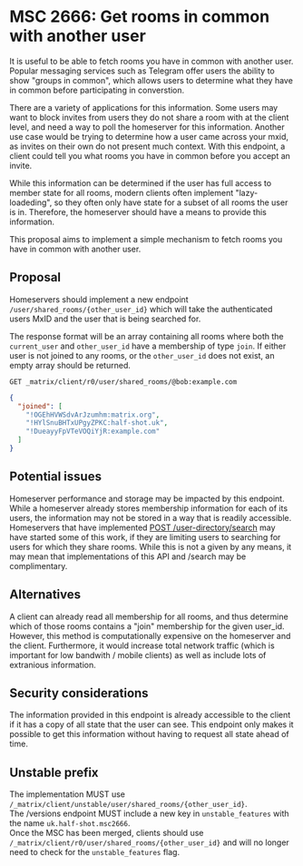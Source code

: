 # MSC 2666: Get rooms in common with another user

It is useful to be able to fetch rooms you have in common with another user. Popular messaging services
such as Telegram offer users the ability to show "groups in common", which allows users to determine
what they have in common before participating in converstion.

There are a variety of applications for this information. Some users may want to block invites from
users they do not share a room with at the client level, and need a way to poll the homeserver for
this information. Another use case would be trying to determine how a user came across your mxid, as
invites on their own do not present much context. With this endpoint, a client could tell you what
rooms you have in common before you accept an invite.

While this information can be determined if the user has full access to member state for all rooms,
modern clients often implement "lazy-loadeding", so they often only have state for a subset of all rooms
the user is in. Therefore, the homeserver should have a means to provide this information.

This proposal aims to implement a simple mechanism to fetch rooms you have in common with another user.

## Proposal

Homeservers should implement a new endpoint `/user/shared_rooms/{other_user_id}` which will take
the authenticated users MxID and the user that is being searched for.

The response format will be an array containing all rooms where both the `current_user` and `other_user_id` have
a membership of type `join`. If either user is not joined to any rooms, or the `other_user_id` does not exist, an
empty array should be returned.

```
GET _matrix/client/r0/user/shared_rooms/@bob:example.com
```

```json
{
  "joined": [
    "!OGEhHVWSdvArJzumhm:matrix.org",
    "!HYlSnuBHTxUPgyZPKC:half-shot.uk",
    "!DueayyFpVTeVOQiYjR:example.com"
  ]
}
```

## Potential issues

Homeserver performance and storage may be impacted by this endpoint. While a homeserver already stores
membership information for each of its users, the information may not be stored in a way that is readily
accessible. Homeservers that have implemented [POST /user-directory/search](https://matrix.org/docs/spec/client_server/r0.6.0#post-matrix-client-r0-user-directory-search)
may have started some of this work, if they are limiting users to searching for users for which they
share rooms. While this is not a given by any means, it may mean that implementations of this API
and /search may be complimentary.


## Alternatives

A client can already read all membership for all rooms, and thus determine which of those rooms contains
a "join" membership for the given user_id. However, this method is computationally expensive on the homeserver
and the client. Furthermore, it would increase total network traffic (which is important for low bandwith / mobile clients)
as well as include lots of extranious information.


## Security considerations

The information provided in this endpoint is already accessible to the client if it has a copy of all
state that the user can see. This endpoint only makes it possible to get this information without having
to request all state ahead of time.


## Unstable prefix

The implementation MUST use `/_matrix/client/unstable/user/shared_rooms/{other_user_id}`.  
The /versions endpoint MUST include a new key in `unstable_features` with the name `uk.half-shot.msc2666`.  
Once the MSC has been merged, clients should use `/_matrix/client/r0/user/shared_rooms/{other_user_id}`
and will no longer need to check for the `unstable_features` flag.

